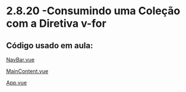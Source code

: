 # 2.8.20 -Consumindo uma Coleção com a Diretiva v-for

## Código usado em aula:

[NavBar.vue](https://github.com/kelvya/projeto_spa/blob/master/src/components/NavBar.vue)

[MainContent.vue](https://github.com/kelvya/projeto_spa/blob/master/src/components/MainContent.vue)

[App.vue](https://github.com/kelvya/projeto_spa/blob/master/src/App.vue)